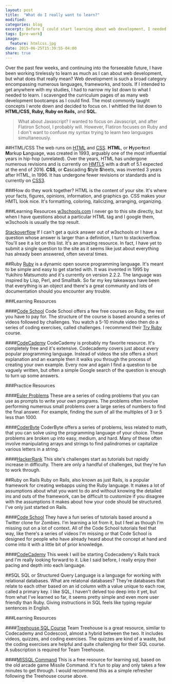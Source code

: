 ```yaml
---
layout: post
title:  "What do I really want to learn?"
modified:
categories: blog
excerpt: Before I could start learning about web development, I needed to consider what I really needed to learn and where I could find those resources.
tags: [pre-work]
image:
  feature: htmlcss.jpg
date: 2015-06-25T15:39:55-04:00
share: true
---
```


Over the past few weeks, and continuing into the forseeable future, I have been working tirelessly to learn as much as I can about web development, but what does that really mean? Web development is such a broad category encompassing numerous languages, frameworks, and tools. If I intended to get anywhere with my studies, I had to narrow my list down to what I needed to learn. I scavenged the curriculum pages of as many web development bootcamps as I could find. The most commonly taught concepts I wrote down and decided to focus on. I whittled the list down to **HTML/CSS, Ruby, Ruby on Rails,** and **SQL**.

>What about Javascript?
I wanted to focus on Javascript, and after Flatiron School, I probably will. However, Flatiron focuses on Ruby and I don't want to confuse my syntax trying to learn two languages simultaneously.

##HTML/CSS
The web runs on [HTML](https://en.wikipedia.org/wiki/HTML) and [CSS](https://en.wikipedia.org/wiki/Cascading_Style_Sheets). **HTML**, or **H**yper**t**ext **M**arkup **L**anguage, was created in 1993, arguably one of the most influential years in hip-hop (unrelated). Over the years, HTML has undergone numerous revisions and is currently on [HMTL5](https://en.wikipedia.org/wiki/HTML5) with a draft of 5.1 expected at the end of 2016. **CSS**, or **C**ascading **S**tyle **S**heets, was invented 3 years after HTML, in 1996. It has undergone fewer revisions or standards and is currently on [CSS3](https://en.wikipedia.org/wiki/Cascading_Style_Sheets#CSS_3). 

###How do they work together?
HTML is the content of your site. It's where your facts, figures, opinions, information, and graphics go. CSS makes your HMTL look nice. It's formatting, coloring, italicizing, arranging, organizing.

###Learning Resources
[w3schools.com](http://www.w3schools.com/html/default.asp) I never go to this site directly, but when I have questions about a particular HTML tag and I google them, w3schools is usually the top result.

[Stackoverflow](https://stackoverflow.com/questions/tagged/html) If I can't get a quick answer out of w3schools or I have a question whose answer is larger than a definition, I turn to stackoverflow. You'll see it a lot on this list. It's an amazing resource. In fact, I have yet to submit a single question to the site as it seems like just about everything has already been answered, often several times.

##Ruby
[Ruby](https://en.wikipedia.org/wiki/Ruby_(programming_language)) is a dynamic open source programming language. It's meant to be simple and easy to get started with. It was invented in 1995 by Yukihiro Matsumoto and it's currently on version 2.2.2. The language was inspired by Lisp, Perl, and Smalltalk. So far my key takeaways have been that everything is an object and there's a great community and lots of documentation should you encounter any trouble.

###Learning Resources

####[Code School](https://www.codeschool.com/paths/ruby)
Code School offers a few free courses on Ruby, the rest you have to pay for. The structure of the course is based around a series of videos followed by challenges. You watch a 5-10 minute video then do a series of coding exercises, called challenges. I recommend their [Try Ruby](https://www.codeschool.com/courses/try-ruby) course.

####[CodeCademy](https://www.codecademy.com/tracks/ruby)
CodeCademy is probably my favorite resource. It's completely free and it's extensive. Codecademy covers just about every popular programming language. Instead of videos the site offers a short explanation and an example then it walks you through the process of creating your own example. Every now and again I find a question to be vaguely written, but often a simple Google search of the question is enough to turn up some answers.

###Practice Resources

####[Euler Problems](https://projecteuler.net/)
These are a series of coding problems that you can use as prompts to write your own programs. The problems often involve performing numerous small problems over a large series of numbers to find the final answer. For example, finding  the sum of all the multiples of 3 or 5 less than 1000. 

####[CoderByte](http://www.coderbyte.com/CodingArea/Challenges/)
CoderByte offers a series of problems, less related to math, that you can solve using the programming language of your choice. These problems are broken up into easy, medium, and hard. Many of these often involve manipulating arrays and strings to find palindromes or capitalize various letters in a string.

####[HackerRank](https://www.hackerrank.com/domains/ruby/ruby-tutorials)
This site's challenges start as tutorials but rapidly increase in difficulty. There are only a handful of challenges, but they're fun to work through.

##Ruby on Rails
Ruby on Rails, also known as just Rails, is a popular framework for creating webapps using the Ruby language. It makes a lot of assumptions about what you want to do and without knowing the detailed ins and outs of the framework, can be difficult to customize if you disagree with the assumptions it makes about how your code should be structured. I've only just started on Rails.

####[Code School](https://www.codeschool.com/courses/rails-for-zombies-redux)
They have a fun series of tutorials based around a Twitter clone for Zombies. I'm learning a lot from it, but I feel as though I'm missing out on a lot of context. All of the Code School tutorials feel that way, like there's a series of videos I'm missing or that Code School is designed for people who have already heard about the concept at hand and come into it with a little bit of prior knowledge.

####[CodeCademy](https://www.codecademy.com/learn/learn-rails)
This week I will be starting Codecademy's Rails track and I'm really looking forward to it. Like I said before, I really enjoy their pacing and depth into each language.

##SQL
SQL or Structured Query Language is a language for working with relational databases. What are relatonal databases? They're databases that relate to each other based on an id column with a value unique to each row, called a primary key. I like SQL, I haven't delved too deep into it yet, but from what I've learned so far, it seems pretty simple and even more user friendly than Ruby. Giving instructions in SQL feels like typing regular sentences in English.

###Learning Resources

####[Treehouse SQL Course](http://teamtreehouse.com/library/programming/database-foundations)
Team Treehouse is a great resource, similar to Codecademy and Codescool, almost a hybrid between the two. It includes videos, quizzes, and coding exercises. The quizzes are kind of a waste, but the coding exercises are helpful and quite challenging for their SQL course. A subscription is required for Team Treehouse.

####[MISSQL Command](http://missqlcommand.com/)
This is a free resource for learning sql, based on the old arcade game Missile Command. It's fun to play and only takes a few minutes to get through. I would recommend this as a simple refresher following the Treehouse course above.